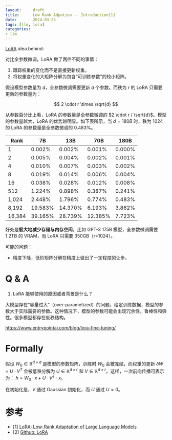 ```yaml
---
layout:     draft
title:      Low Rank Adpation -- Introduction[1]
date:       2024-03-25
tags: [llm, lora]
categories:
- llm
---
```


[LoRA](https://arxiv.org/abs/2106.09685)
idea behind:

对比全参数微调，LoRA 做了两件不同的事情：
1. 跟踪权重的变化而不是直接更新权重。
2. 将权重变化的大矩阵分解为包含“可训练参数”的较小矩阵。


假设模型参数量为 $d$，全参数微调需要更新 $d$ 个参数。而秩为 $r$ 的 LoRA 只需要更新的参数量为：

$$ 2 \cdot r \times \sqrt{d} $$

从参数百分比上看，LoRA 的参数量是全参数微调的 $2 \cdot r / \sqrt{d}$。模型的参数量越大，LoRA 的优势越明显。如下表所示，当 $d=180B$ 时，秩为 1024 的 LoRA 的参数量是全参数微调的 $0.483\%$。

| Rank | 7B     | 13B    | 70B    | 180B   |
|------|--------|--------|--------|--------|
| 1    | 0.002% | 0.002% | 0.001% | 0.000% |
| 2    | 0.005% | 0.004% | 0.002% | 0.001% |
| 4    | 0.010% | 0.007% | 0.003% | 0.002% |
| 8    | 0.019% | 0.014% | 0.006% | 0.004% |
| 16   | 0.038% | 0.028% | 0.012% | 0.008% |
| 512  | 1.224% | 0.898% | 0.387% | 0.241% |
| 1,024| 2.448% | 1.796% | 0.774% | 0.483% |
| 8,192| 19.583%| 14.370%| 6.193% | 3.862% |
| 16,384| 39.165%| 28.739%| 12.385%| 7.723% |

好处是**极大地减少存储与内存空间**。比如 GPT-3 175B 模型，全参数微调需要 1.2TB 的 VRAM，而 LoRA 只需要 350GB（r=1024）。


可能的问题：
- 精度下降，低阶矩阵分解在精度上做出了一定程度的让步。

# Q & A
1. LoRA 能够使用的原因或者背景是什么？

大模型存在“容量过大”（over-parametized）的问题，给定训练数据，模型的参数大于实际需要的参数。这种情况下，模型的参数可能会出现冗余性，鲁棒性和弹性。很多模型都存在低秩结构。


https://www.entrypointai.com/blog/lora-fine-tuning/

# Formally
假设 $W_0 \in \mathbb{R}^{d \times d}$ 是模型的参数矩阵，训练时 $W_0$ 会被冻结，而权重的更新 $\delta W=U \cdot V^T$ 会被低秩分解为 $U \in \mathbb{R}^{d \times r}$ 和 $V \in \mathbb{R}^{d \times r}$。这样，一次前向传播可表示为： $h = W_0 \cdot x + U \cdot V^T \cdot x$。

在初始化是，$V$ 通过 Gaussian 初始化，而 $U$ 通过 $U = 0$。

# 参考
- [1] [LoRA: Low-Rank Adaptation of Large Language Models](https://arxiv.org/abs/2106.09685)
- [2] [Github: LoRA](https://github.com/microsoft/LoRA)
